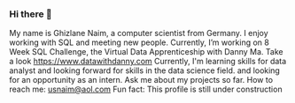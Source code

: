 ### Hi there 👋
My name is Ghizlane Naim, a computer scientist from Germany. I enjoy working with SQL and meeting new people.
Currently, I’m working on 8 Week SQL Challenge, the Virtual Data Apprenticeship with Danny Ma. Take a look https://www.datawithdanny.com
 Currently, I'm learning skills for data analyst and looking forward for skills in the data science field.
and looking for an opportunity as an intern.
 Ask me about my projects so far.
How to reach me: usnaim@aol.com
 Fun fact: This profile is still under construction




